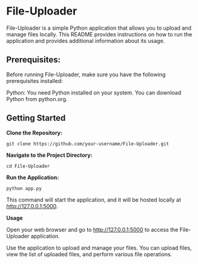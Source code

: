 # File-Uploader

File-Uploader is a simple Python application that allows you to upload and manage files locally. This README provides instructions on how to run the application and provides additional information about its usage.

## Prerequisites:

Before running File-Uploader, make sure you have the following prerequisites installed:

Python: You need Python installed on your system. You can download Python from python.org.

## Getting Started

**Clone the Repository:**

```git clone https://github.com/your-username/File-Uploader.git```

**Navigate to the Project Directory:**

```cd File-Uploader```

**Run the Application:**

```python app.py```

This command will start the application, and it will be hosted locally at http://127.0.0.1:5000.

**Usage**

Open your web browser and go to http://127.0.0.1:5000 to access the File-Uploader application.

Use the application to upload and manage your files. You can upload files, view the list of uploaded files, and perform various file operations.
